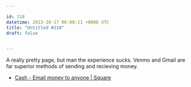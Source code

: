 ```yaml
---

id: 218
datetime: 2013-10-17 06:00:11 +0000 UTC
title: "Untitled #218"
draft: false


---
```


A really pretty page, but man the experience sucks. Venmo and Gmail are far superior methods of sending and recieving money. 

 
 * [Cash - Email money to anyone | Square](https://square.com/cash)


